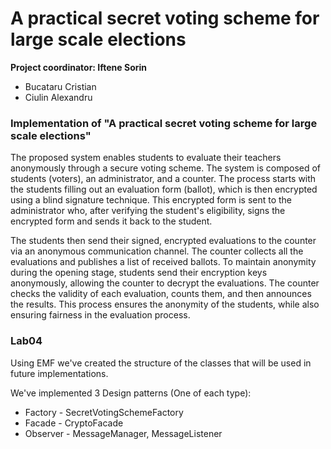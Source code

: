 # A practical secret voting scheme for large scale elections

**Project coordinator: Iftene Sorin**
*   Bucataru Cristian
*   Ciulin Alexandru

### Implementation of "A practical secret voting scheme for large scale elections"
The proposed system enables students to evaluate their teachers anonymously through a secure voting scheme. The system is composed of students (voters), an administrator, and a counter. The process starts with the students filling out an evaluation form (ballot), which is then encrypted using a blind signature technique. This encrypted form is sent to the administrator who, after verifying the student's eligibility, signs the encrypted form and sends it back to the student. 

The students then send their signed, encrypted evaluations to the counter via an anonymous communication channel. The counter collects all the evaluations and publishes a list of received ballots. To maintain anonymity during the opening stage, students send their encryption keys anonymously, allowing the counter to decrypt the evaluations. The counter checks the validity of each evaluation, counts them, and then announces the results. This process ensures the anonymity of the students, while also ensuring fairness in the evaluation process.

### Lab04

Using EMF we've created the structure of the classes that will be used in future implementations.

We've implemented 3 Design patterns (One of each type): 
*   Factory - SecretVotingSchemeFactory
*   Facade - CryptoFacade
*   Observer - MessageManager, MessageListener